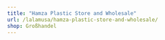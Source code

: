 ```yaml
---
title: "Hamza Plastic Store and Wholesale"
url: /lalamusa/hamza-plastic-store-and-wholesale/
shop: Großhandel
---
```

